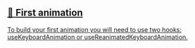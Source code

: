 ## [📄️<!-- --> <!-- -->First animation](/react-native-keyboard-controller/pr-preview/pr-1018/docs/guides/first-animation.md)

[To build your first animation you will need to use two hooks: useKeyboardAnimation or useReanimatedKeyboardAnimation.](/react-native-keyboard-controller/pr-preview/pr-1018/docs/guides/first-animation.md)
